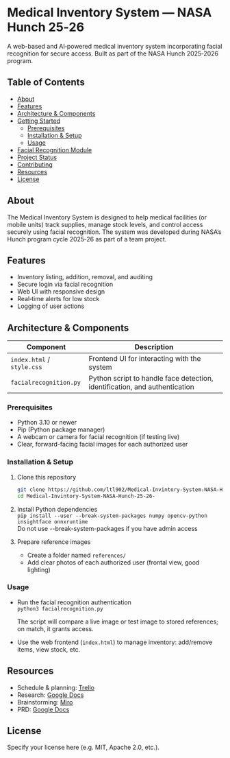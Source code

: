 # Medical Inventory System — NASA Hunch 25‑26

A web-based and AI‑powered medical inventory system incorporating facial recognition for secure access. Built as part of the NASA Hunch 2025‑2026 program.

## Table of Contents

- [About](#about)  
- [Features](#features)  
- [Architecture & Components](#architecture--components)  
- [Getting Started](#getting-started)  
  - [Prerequisites](#prerequisites)  
  - [Installation & Setup](#installation--setup)  
  - [Usage](#usage)  
- [Facial Recognition Module](#facial-recognition-module)  
- [Project Status](#project-status)  
- [Contributing](#contributing)  
- [Resources](#resources)  
- [License](#license)  

## About

The Medical Inventory System is designed to help medical facilities (or mobile units) track supplies, manage stock levels, and control access securely using facial recognition. The system was developed during NASA’s Hunch program cycle 2025‑26 as part of a team project.  

## Features

- Inventory listing, addition, removal, and auditing  
- Secure login via facial recognition  
- Web UI with responsive design  
- Real‑time alerts for low stock  
- Logging of user actions  

## Architecture & Components

| Component | Description |
|---|---|
| `index.html` / `style.css` | Frontend UI for interacting with the system |
| `facialrecognition.py` | Python script to handle face detection, identification, and authentication |

### Prerequisites

- Python 3.10 or newer  
- Pip (Python package manager)  
- A webcam or camera for facial recognition (if testing live)  
- Clear, forward-facing facial images for each authorized user  

### Installation & Setup

1. Clone this repository  
   ```bash
   git clone https://github.com/ltl902/Medical-Invintory-System-NASA-Hunch-25-26-.git
   cd Medical-Invintory-System-NASA-Hunch-25-26-
   ```

2. Install Python dependencies  
   ```pip install --user --break-system-packages numpy opencv-python insightface onnxruntime```  
   Do not use --break-system-packages if you have admin access



4. Prepare reference images  
   - Create a folder named `references/`  
   - Add clear photos of each authorized user (frontal view, good lighting)  

### Usage

- Run the facial recognition authentication  
  ```python3 facialrecognition.py```

  
  The script will compare a live image or test image to stored references; on match, it grants access.

- Use the web frontend (`index.html`) to manage inventory: add/remove items, view stock, etc.



## Resources

- Schedule & planning: [Trello](https://trello.com)  
- Research: [Google Docs](https://docs.google.com)  
- Brainstorming: [Miro](https://miro.com)  
- PRD: [Google Docs](https://docs.google.com)  

## License

Specify your license here (e.g. MIT, Apache 2.0, etc.).  
